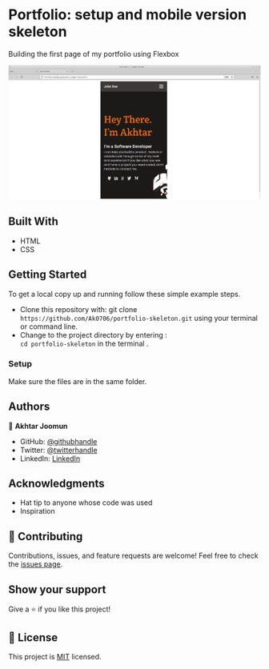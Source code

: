 # Portfolio: setup and mobile version skeleton
  Building the first page of my portfolio using Flexbox

![screenshot](./screenshot.png)

## Built With
- HTML
- CSS

## Getting Started
To get a local copy up and running follow these simple example steps.

- Clone this repository with: git clone `https://github.com/Ak0706/portfolio-skeleton.git` using your terminal or command line.
- Change to the project directory by entering : <br>
  `cd portfolio-skeleton` in the terminal .

### Setup
Make sure the files are in the same folder.

## Authors

👤 **Akhtar Joomun**
- GitHub: [@githubhandle](https://github.com/Ak0706)
- Twitter: [@twitterhandle](https://twitter.com/Akhtar54272024)
- LinkedIn: [LinkedIn](https://www.linkedin.com/in/akhtar-joomun-0b86021b8/)

## Acknowledgments
- Hat tip to anyone whose code was used
- Inspiration

## 🤝 Contributing
Contributions, issues, and feature requests are welcome!
Feel free to check the [issues page](../../issues/).

## Show your support
Give a ⭐️ if you like this project!

## :memo: License
This project is [MIT](https://choosealicense.com/licenses/mit/) licensed.
